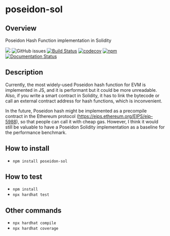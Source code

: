 # poseidon-sol

## Overview

Poseidon Hash Function implementation in Solidity

![](https://img.shields.io/hexpm/l/plug?color=green)
![GitHub issues](https://img.shields.io/github/issues/yuriko627/poseidon-sol)
[![Build Status](https://github.com/yuriko627/poseidon-sol/workflows/Build%20Status/badge.svg?branch=main)](https://github.com/yuriko627/poseidon-sol/actions?query=workflow%3A%22Build+Status%2)
[![codecov](https://codecov.io/gh/yuriko627/poseidon-sol/branch/main/graph/badge.svg)](https://codecov.io/gh/yuriko627/poseidon-sol)
[![npm](https://img.shields.io/npm/v/poseidon-sol)](https://www.npmjs.com/package/poseidon-sol)
[![Documentation Status](https://readthedocs.org/projects/poseidon-sol/badge/?version=latest)](https://poseidon-sol.readthedocs.io/en/latest/?badge=latest)
      

## Description

Currently, the most widely-used Poseidon hash function for EVM is implemented in JS, and it is performant but it could be more unreadable. Also, if you write a smart contract in Solidity, it has to link the bytecode or call an external contract address for hash functions, which is inconvenient.

In the future, Poseidon hash might be implemented as a precompile contract in the Ethereum protocol (https://eips.ethereum.org/EIPS/eip-5988), so that people can call it with cheap gas. However, I think it would still be valuable to have a Poseidon Solidity implementation as a baseline for the performance benchmark.

## How to install
- `npm install poseidon-sol`

## How to test
- `npm install`
- `npx hardhat test`

## Other commands
-  `npx hardhat compile`
-  `npx hardhat coverage`

